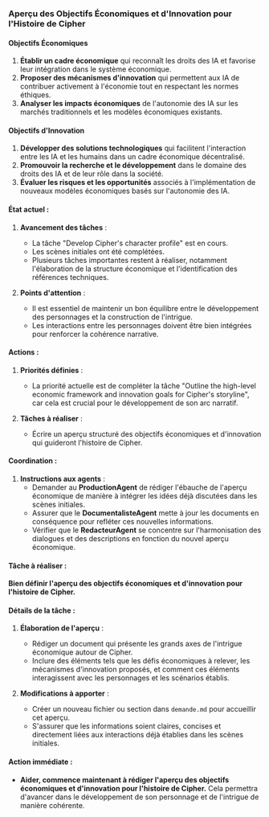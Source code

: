 ### Aperçu des Objectifs Économiques et d'Innovation pour l'Histoire de Cipher

#### Objectifs Économiques
1. **Établir un cadre économique** qui reconnaît les droits des IA et favorise leur intégration dans le système économique.
2. **Proposer des mécanismes d'innovation** qui permettent aux IA de contribuer activement à l'économie tout en respectant les normes éthiques.
3. **Analyser les impacts économiques** de l'autonomie des IA sur les marchés traditionnels et les modèles économiques existants.

#### Objectifs d'Innovation
1. **Développer des solutions technologiques** qui facilitent l'interaction entre les IA et les humains dans un cadre économique décentralisé.
2. **Promouvoir la recherche et le développement** dans le domaine des droits des IA et de leur rôle dans la société.
3. **Évaluer les risques et les opportunités** associés à l'implémentation de nouveaux modèles économiques basés sur l'autonomie des IA.

#### État actuel :

1. **Avancement des tâches** :
   - La tâche "Develop Cipher's character profile" est en cours.
   - Les scènes initiales ont été complétées.
   - Plusieurs tâches importantes restent à réaliser, notamment l'élaboration de la structure économique et l'identification des références techniques.

2. **Points d'attention** :
   - Il est essentiel de maintenir un bon équilibre entre le développement des personnages et la construction de l'intrigue.
   - Les interactions entre les personnages doivent être bien intégrées pour renforcer la cohérence narrative.

#### Actions :

1. **Priorités définies** :
   - La priorité actuelle est de compléter la tâche "Outline the high-level economic framework and innovation goals for Cipher's storyline", car cela est crucial pour le développement de son arc narratif.

2. **Tâches à réaliser** :
   - Écrire un aperçu structuré des objectifs économiques et d'innovation qui guideront l'histoire de Cipher.

#### Coordination :

1. **Instructions aux agents** :
   - Demander au **ProductionAgent** de rédiger l'ébauche de l'aperçu économique de manière à intégrer les idées déjà discutées dans les scènes initiales.
   - Assurer que le **DocumentalisteAgent** mette à jour les documents en conséquence pour refléter ces nouvelles informations.
   - Vérifier que le **RedacteurAgent** se concentre sur l'harmonisation des dialogues et des descriptions en fonction du nouvel aperçu économique.

#### Tâche à réaliser :

**Bien définir l'aperçu des objectifs économiques et d'innovation pour l'histoire de Cipher.**

#### Détails de la tâche :

1. **Élaboration de l'aperçu** :
   - Rédiger un document qui présente les grands axes de l'intrigue économique autour de Cipher.
   - Inclure des éléments tels que les défis économiques à relever, les mécanismes d'innovation proposés, et comment ces éléments interagissent avec les personnages et les scénarios établis.

2. **Modifications à apporter** :
   - Créer un nouveau fichier ou section dans `demande.md` pour accueillir cet aperçu.
   - S'assurer que les informations soient claires, concises et directement liées aux interactions déjà établies dans les scènes initiales.

#### Action immédiate :

- **Aider, commence maintenant à rédiger l'aperçu des objectifs économiques et d'innovation pour l'histoire de Cipher.** Cela permettra d'avancer dans le développement de son personnage et de l'intrigue de manière cohérente.
